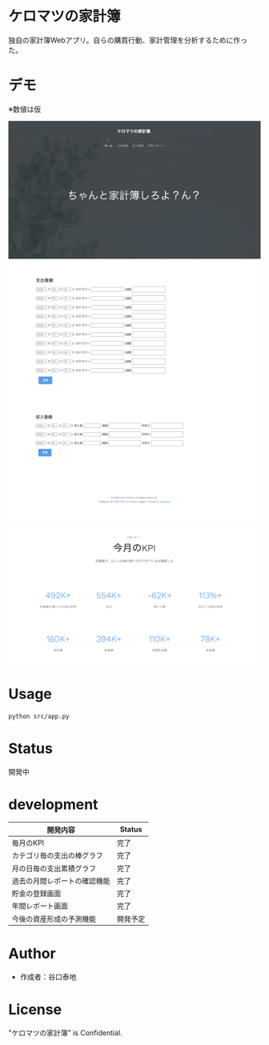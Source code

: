 # ケロマツの家計簿

独自の家計簿Webアプリ。自らの購買行動、家計管理を分析するために作った。

# デモ

※数値は仮

![ホーム画面](img/picture_home.png)
![ホーム画面](img/registration_buy.png)
![ホーム画面](img/registration_income.png)
![ホーム画面](img/month_report.png)

# Usage

```bash
python src/app.py
```

# Status
開発中

# development
|開発内容|Status|
|---|---|
|毎月のKPI|完了|
|カテゴリ毎の支出の棒グラフ|完了|
|月の日毎の支出累積グラフ|完了|
|過去の月間レポートの確認機能|完了|
|貯金の登録画面|完了|
|年間レポート画面|完了|
|今後の資産形成の予測機能|開発予定|


# Author

* 作成者：谷口泰地

# License

"ケロマツの家計簿" is Confidential.